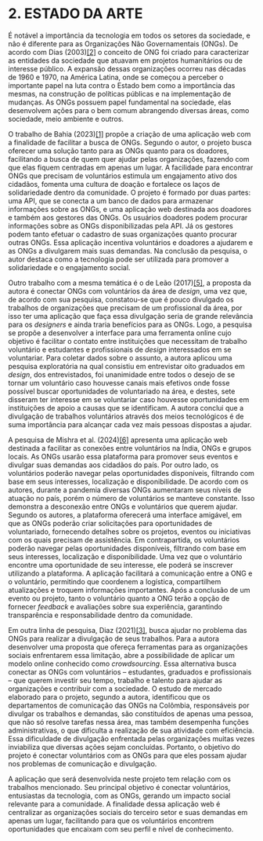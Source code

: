 # 2. ESTADO DA ARTE

É notável a importância da tecnologia em todos os setores da sociedade, e não é diferente para as Organizações Não Governamentais (ONGs). De acordo com Dias (2003)[[2]](../docs/referencias.md) o conceito de ONG foi criado para caracterizar as entidades da sociedade que atuavam em projetos humanitários ou de interesse público. A expansão dessas organizações ocorreu nas décadas de 1960 e 1970, na América Latina, onde se começou a perceber o importante papel na luta contra o Estado bem como a importância das mesmas, na construção de políticas públicas e na implementação de mudanças. As ONGs possuem papel fundamental na sociedade, elas desenvolvem ações para o bem comum abrangendo diversas áreas, como sociedade, meio ambiente e outros.

O trabalho de Bahia (2023)[[1]](../docs/referencias.md) propõe a criação de uma aplicação web com a finalidade de facilitar a busca de ONGs. Segundo o autor, o projeto busca oferecer uma solução tanto para as ONGs quanto para os doadores, facilitando a busca de quem quer ajudar pelas organizações, fazendo com que elas fiquem centradas em apenas um lugar. A facilidade para encontrar ONGs que precisam de voluntários estimula um engajamento ativo dos cidadãos, fomenta uma cultura de doação e fortalece os laços de solidariedade dentro da comunidade.
O projeto é formado por duas partes: uma API, que se conecta a um banco de dados para armazenar informações sobre as ONGs, e uma aplicação web destinada aos doadores e também aos gestores das ONGs. Os usuários doadores podem procurar informações sobre as ONGs disponibilizadas pela API. Já os gestores podem tanto efetuar o cadastro de suas organizações quanto procurar outras ONGs. Essa aplicação incentiva voluntários e doadores a ajudarem e as ONGs a divulgarem mais suas demandas. Na conclusão da pesquisa, o autor destaca como a tecnologia pode ser utilizada para promover a solidariedade e o engajamento social.

Outro trabalho com a mesma temática é o de Leão (2017)[[5]](../docs/referencias.md), a proposta da autora é conectar ONGs com voluntários da área de _design_, uma vez que, de acordo com sua pesquisa, constatou-se que é pouco divulgado os trabalhos de organizações que precisam de um profissional da área, por isso ter uma aplicação que faça essa divulgação seria de grande relevância para os _designers_ e ainda traria benefícios para as ONGs. Logo, a pesquisa se propõe a desenvolver a interface para uma ferramenta online cujo objetivo é facilitar o contato entre instituições que necessitam de trabalho voluntário e estudantes e profissionais de _design_ interessados em se voluntariar. Para coletar dados sobre o assunto, a autora aplicou uma pesquisa exploratória na qual consistiu em entrevistar oito graduados em _design_, dos entrevistados, foi unanimidade entre todos o desejo de se tornar um voluntário caso houvesse canais mais efetivos onde fosse possível buscar oportunidades de voluntariado na área, e destes, sete disseram ter interesse em se voluntariar caso houvesse oportunidades em instituições de apoio a causas que se identificam. A autora conclui que a divulgação de trabalhos voluntários através dos meios tecnológicos é de suma importância para alcançar cada vez mais pessoas dispostas a ajudar.

A pesquisa de Mishra et al. (2024)[[6]](../docs/referencias.md) apresenta uma aplicação web destinada a facilitar as conexões entre voluntários na Índia, ONGs e grupos locais. As ONGs usarão essa plataforma para promover seus eventos e divulgar suas demandas aos cidadãos do país. Por outro lado, os voluntários poderão navegar pelas oportunidades disponíveis, filtrando com base em seus interesses, localização e disponibilidade. De acordo com os autores, durante a pandemia diversas ONGs aumentaram seus níveis de atuação no país, porém o número de voluntários se manteve constante. Isso demonstra a desconexão entre ONGs e voluntários que querem ajudar. Segundo os autores, a plataforma oferecerá uma interface amigável, em que as ONGs poderão criar solicitações para oportunidades de voluntariado, fornecendo detalhes sobre os projetos, eventos ou iniciativas com os quais precisam de assistência. Em contrapartida, os voluntários poderão navegar pelas oportunidades disponíveis, filtrando com base em seus interesses, localização e disponibilidade. Uma vez que o voluntário encontre uma oportunidade de seu interesse, ele poderá se inscrever utilizando a plataforma. A aplicação facilitará a comunicação entre a ONG e o voluntário, permitindo que coordenem a logística, compartilhem atualizações e troquem informações importantes. Após a conclusão de um evento ou projeto, tanto o voluntário quanto a ONG terão a opção de fornecer _feedback_ e avaliações sobre sua experiência, garantindo transparência e responsabilidade dentro da comunidade.

Em outra linha de pesquisa, Diaz (2021)[[3]](../docs/referencias.md), busca ajudar no problema das ONGs para realizar a divulgação de seus trabalhos. Para a autora desenvolver uma proposta que ofereça ferramentas para as organizações sociais enfrentarem essa limitação, abre a possibilidade de aplicar um modelo online conhecido como _crowdsourcing_. Essa alternativa busca conectar as ONGs com voluntários – estudantes, graduados e profissionais – que querem investir seu tempo, trabalho e talento para ajudar as organizações e contribuir com a sociedade. O estudo de mercado elaborado para o projeto, segundo a autora, identificou que os departamentos de comunicação das ONGs na Colômbia, responsáveis por divulgar os trabalhos e demandas, são constituídos de apenas uma pessoa, que não só resolve tarefas nessa área, mas também desempenha funções administrativas, o que dificulta a realização de sua atividade com eficiência. Essa dificuldade de divulgação enfrentada pelas organizações muitas vezes inviabiliza que diversas ações sejam concluídas. Portanto, o objetivo do projeto é conectar voluntários com as ONGs para que eles possam ajudar nos problemas de comunicação e divulgação.

A aplicação que será desenvolvida neste projeto tem relação com os trabalhos mencionado. Seu principal objetivo é conectar voluntários, entusiastas da tecnologia, com as ONGs, gerando um impacto social relevante para a comunidade. A finalidade dessa aplicação web é centralizar as organizações sociais do terceiro setor e suas demandas em apenas um lugar, facilitando para que os voluntários encontrem oportunidades que encaixam com seu perfil e nível de conhecimento.
